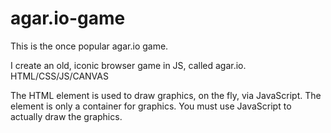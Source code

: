 # agar.io-game
This is the once popular agar.io game.

I create an old, iconic browser game in JS, called agar.io.
HTML/CSS/JS/CANVAS

The HTML <canvas> element is used to draw graphics, on the fly, via JavaScript.
The <canvas> element is only a container for graphics. You must use JavaScript to actually draw the graphics.
